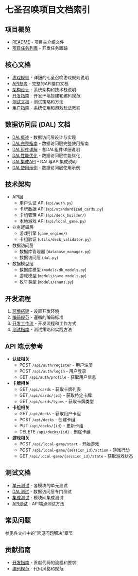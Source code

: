 # 七圣召唤项目文档索引

## 项目概览
- [README](../readme.md) - 项目主介绍文件
- [项目任务列表](../PROJECT_TASKS.md) - 开发任务跟踪

## 核心文档
- [游戏规则](GAME_RULES.md) - 详细的七圣召唤游戏规则说明
- [API参考](API_REFERENCE.md) - 完整的API接口文档
- [架构设计](ARCHITECTURE.md) - 系统架构和技术栈说明
- [开发指南](DEVELOPMENT_GUIDE.md) - 开发环境搭建和编码规范
- [测试文档](TESTING.md) - 测试策略和方法
- [用户指南](USER_GUIDE.md) - 系统使用和游戏玩法教程

## 数据访问层 (DAL) 文档
- [DAL概述](dal_overview.md) - 数据访问层设计与实现
- [DAL完整指南](dal_complete_guide.md) - 数据访问层完整使用指南
- [DAL组件详解](dal_components.md) - 各DAL组件详细说明
- [DAL性能优化](dal_performance_optimization.md) - 数据访问层性能优化
- [DAL集成API](dal_api_integration.md) - DAL与API集成说明
- [DAL使用示例](dal_usage_examples.md) - 数据访问层使用示例

## 技术架构
- API层
  - 用户认证 API (`api/auth.py`)
  - 卡牌数据 API (`api/standardized_cards.py`)
  - 卡组管理 API (`api/deck_builder/`)
  - 本地游戏 API (`api/local_game.py`)
- 业务逻辑层
  - 游戏引擎 (`game_engine/`)
  - 卡组验证 (`utils/deck_validator.py`)
- 数据访问层
  - 数据库管理器 (`database_manager.py`)
  - 数据访问层 (`dal.py`)
- 数据模型层
  - 数据库模型 (`models/db_models.py`)
  - 游戏模型 (`models/game_models.py`)
  - 枚举类型 (`models/enums.py`)

## 开发流程
1. [环境搭建](DEVELOPMENT_GUIDE.md#环境搭建) - 设置开发环境
2. [编码规范](DEVELOPMENT_GUIDE.md#编码规范) - 遵循的编码标准
3. [开发工作流](DEVELOPMENT_GUIDE.md#开发工作流) - 开发流程和工作方式
4. [测试指南](TESTING.md) - 测试策略和实践方法

## API 端点参考
- **认证相关**
  - POST `/api/auth/register` - 用户注册
  - POST `/api/auth/login` - 用户登录
  - GET `/api/auth/profile` - 获取用户信息
- **卡牌相关**
  - GET `/api/cards` - 获取卡牌列表
  - GET `/api/cards/{id}` - 获取特定卡牌
  - GET `/api/cards/types` - 获取卡牌类型
- **卡组相关**
  - GET `/api/decks` - 获取用户卡组
  - POST `/api/decks` - 创建卡组
  - PUT `/api/decks/{id}` - 更新卡组
  - DELETE `/api/decks/{id}` - 删除卡组
- **游戏相关**
  - POST `/api/local-game/start` - 开始游戏
  - POST `/api/local-game/{session_id}/action` - 游戏行动
  - GET `/api/local-game/{session_id}/state` - 获取游戏状态

## 测试文档
- [单元测试](TESTING.md#单元测试指南) - 各模块的单元测试
- [DAL测试](TESTING.md#dal-数据访问层-测试指南) - 数据访问层专门测试
- [集成测试](TESTING.md#集成测试指南) - 模块间集成测试
- [API测试](TESTING.md#api测试方法) - API端点测试方法

## 常见问题
参见各文档中的"常见问题解决"章节

## 贡献指南
- [开发指南](DEVELOPMENT_GUIDE.md#贡献指南) - 贡献代码的流程和要求
- [编码规范](DEVELOPMENT_GUIDE.md#编码规范) - 代码风格和规范